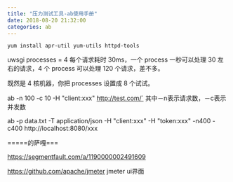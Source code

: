 ```yaml
---
title: "压力测试工具-ab使用手册"
date: 2018-08-20 21:32:00
categories: ab
---
```


```shell
yum install apr-util yum-utils httpd-tools
```

uwsgi processes = 4
每个请求耗时 30ms，一个 process 一秒可以处理 30 左右的请求，4 个 process 可以处理 120 个请求，差不多。

既然是 4 核机器，你把 processes 设置成 8 个试试。



ab -n 100 -c 10 -H "client:xxx" http://test.com/` 其中－n表示请求数，－c表示并发数

ab -p data.txt -T application/json -H "client:xxx" -H "token:xxx" -n400 -c400 http://localhost:8080/xxx



=====的萨嘎===





https://segmentfault.com/a/1190000002491609





https://github.com/apache/jmeter   jmeter ui界面

